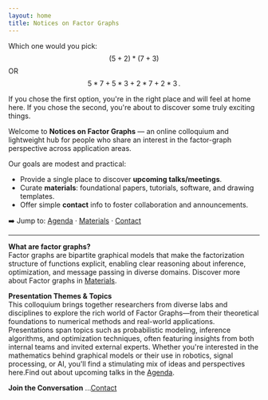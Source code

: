 ```yaml
---
layout: home
title: Notices on Factor Graphs
---
```


Which one would you pick:
$$ (5+2) * (7+3) $$
OR
$$ 5*7 + 5*3 + 2*7 + 2*3\,. $$

If you chose the first option, you're in the right place and will feel at home here. If you chose the second, you're about to discover some truly exciting things.

Welcome to **Notices on Factor Graphs** — an online colloquium and lightweight hub for people who share an interest in the factor-graph perspective across application areas.

Our goals are modest and practical:

- Provide a single place to discover **upcoming talks/meetings**.
- Curate **materials**: foundational papers, tutorials, software, and drawing templates.
- Offer simple **contact** info to foster collaboration and announcements.

➡️ Jump to: [Agenda](./agenda) · [Materials](./materials) · [Contact](./contact)

---

**What are factor graphs?**  
Factor graphs are bipartite graphical models that make the factorization structure of functions explicit, enabling clear reasoning about inference, optimization, and message passing in diverse domains. Discover more about Factor graphs in [Materials](./materials).

**Presentation Themes & Topics**  
This colloquium brings together researchers from diverse labs and disciplines to explore the rich world of Factor Graphs—from their theoretical foundations to numerical methods and real-world applications. Presentations span topics such as probabilistic modeling, inference algorithms, and optimization techniques, often featuring insights from both internal teams and invited external experts. Whether you're interested in the mathematics behind graphical models or their use in robotics, signal processing, or AI, you'll find a stimulating mix of ideas and perspectives here.Find out about upcoming talks in the [Agenda](./agenda).


**Join the Conversation**
...[Contact](./contact)
